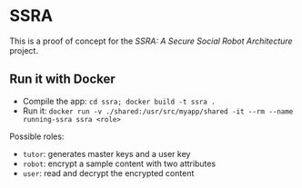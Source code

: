 # SSRA

This is a proof of concept for the *SSRA: A Secure Social Robot Architecture* project.

## Run it with Docker
- Compile the app: `cd ssra; docker build -t ssra .`
- Run it: `docker run -v ./shared:/usr/src/myapp/shared -it --rm --name running-ssra ssra <role>`

Possible roles:
- `tutor`: generates master keys and a user key
- `robot`: encrypt a sample content with two attributes 
- `user`: read and decrypt the encrypted content 
